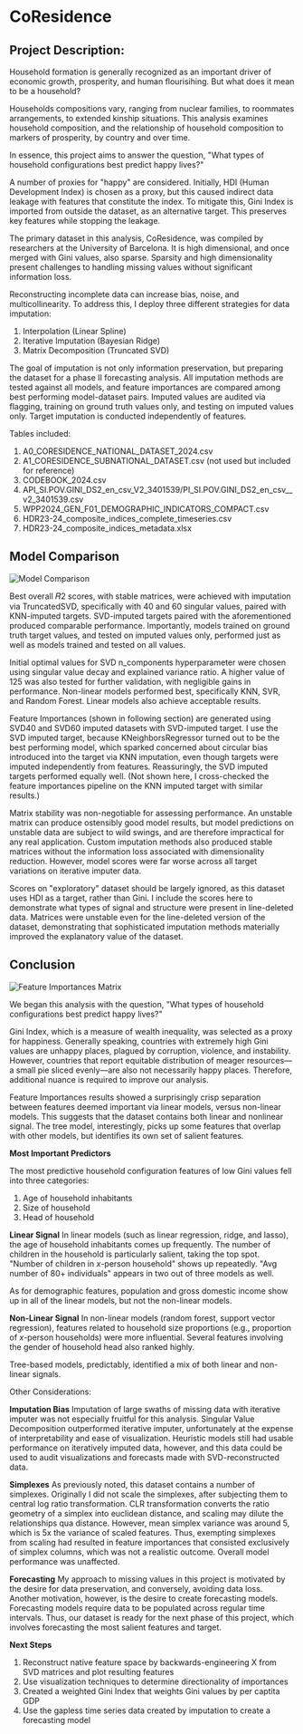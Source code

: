 # CoResidence
## Project Description:

Household formation is generally recognized as an important driver of economic growth, prosperity, and human flourisihing. But what does it mean to be a household? 

Households compositions vary, ranging from nuclear families, to roommates arrangements, to extended kinship situations. This analysis examines household composition, and the relationship of household composition to markers of prosperity, by country and over time. 

In essence, this project aims to answer the question, "What types of household configurations best predict happy lives?"

A number of proxies for "happy" are considered. Initially, HDI (Human Development Index) is chosen as a proxy, but this caused indirect data leakage with features that constitute the index. To mitigate this, Gini Index is imported from outside the dataset, as an alternative target. This preserves key features while stopping the leakage.

The primary dataset in this analysis, CoResidence, was compiled by researchers at the University of Barcelona. It is high dimensional, and once merged with Gini values, also sparse. Sparsity and high dimensionality present challenges to handling missing values without significant information loss. 

Reconstructing incomplete data can increase bias, noise, and multicollinearity. To address this, I deploy three different strategies for data imputation: 
1) Interpolation (Linear Spline)
2) Iterative Imputation (Bayesian Ridge)
3) Matrix Decomposition (Truncated SVD)

The goal of imputation is not only information preservation, but preparing the dataset for a phase II forecasting analysis. All imputation methods are tested against all models, and feature importances are compared among best performing model-dataset pairs. Imputed values are audited via flagging, training on ground truth values only, and testing on imputed values only. Target imputation is conducted independently of features. 


Tables included:
1) A0_CORESIDENCE_NATIONAL_DATASET_2024.csv
2) A1_CORESIDENCE_SUBNATIONAL_DATASET.csv (not used but included for reference)
3) CODEBOOK_2024.csv
4) API_SI.POV.GINI_DS2_en_csv_V2_3401539/PI_SI.POV.GINI_DS2_en_csv__v2_3401539.csv
5) WPP2024_GEN_F01_DEMOGRAPHIC_INDICATORS_COMPACT.csv
6) HDR23-24_composite_indices_complete_timeseries.csv
7) HDR23-24_composite_indices_metadata.xlsx

## Model Comparison
![Model Comparison](final_score_matrix.jpg)

Best overall 𝑅2 scores, with stable matrices, were achieved with imputation via TruncatedSVD, specifically with 40 and 60 singular values, paired with KNN-imputed targets. SVD-imputed targets paired with the aforementioned produced comparable performance. Importantly, models trained on ground truth target values, and tested on imputed values only, performed just as well as models trained and tested on all values.

Initial optimal values for SVD n_components hyperparameter were chosen using singular value decay and explained variance ratio. A higher value of 125 was also tested for further validation, with negligible gains in performance. Non-linear models performed best, specifically KNN, SVR, and Random Forest. Linear models also achieve acceptable results.

Feature Importances (shown in following section) are generated using SVD40 and SVD60 imputed datasets with SVD-imputed target. I use the SVD imputed target, because KNeighborsRegressor turned out to be the best performing model, which sparked concerned about circular bias introduced into the target via KNN imputation, even though targets were imputed independently from features. Reassuringly, the SVD imputed targets performed equally well. (Not shown here, I cross-checked the feature importances pipeline on the KNN imputed target with similar results.)

Matrix stability was non-negotiable for assessing performance. An unstable matrix can produce ostensibly good model results, but model predictions on unstable data are subject to wild swings, and are therefore impractical for any real application. Custom imputation methods also produced stable matrices without the information loss associated with dimensionality reduction. However, model scores were far worse across all target variations on iterative imputer data.

Scores on "exploratory" dataset should be largely ignored, as this dataset uses HDI as a target, rather than Gini. I include the scores here to demonstrate what types of signal and structure were present in line-deleted data. Matrices were unstable even for the line-deleted version of the dataset, demonstrating that sophisticated imputation methods materially improved the explanatory value of the dataset.

## Conclusion
![Feature Importances Matrix](top_ten_importances_heatmap_desc.jpg)

We began this analysis with the question, "What types of household configurations best predict happy lives?"

Gini Index, which is a measure of wealth inequality, was selected as a proxy for happiness. Generally speaking, countries with extremely high Gini values are unhappy places, plagued by corruption, violence, and instability. However, countries that report equitable distribution of meager resources—a small pie sliced evenly—are also not necessarily happy places. Therefore, additional nuance is required to improve our analysis.

Feature Importances results showed a surprisingly crisp separation between features deemed important via linear models, versus non-linear models. This suggests that the dataset contains both linear and nonlinear signal. The tree model, interestingly, picks up some features that overlap with other models, but identifies its own set of salient features. 

**Most Important Predictors**

The most predictive household configuration features of low Gini values fell into three categories:
1) Age of household inhabitants
2) Size of household
3) Head of household

**Linear Signal**
In linear models (such as linear regression, ridge, and lasso), the age of household inhabitants comes up frequently. The number of children in the household is particularly salient, taking the top spot. "Number of children in *x*-person household" shows up repeatedly. "Avg number of 80+ individuals" appears in two out of three models as well.

As for demographic features, population and gross domestic income show up in all of the linear models, but not the non-linear models. 

**Non-Linear Signal**
In non-linear models (random forest, support vector regression), features related to household size proportions (e.g., proportion of *x*-person households) were more influential. Several features involving the gender of household head also ranked highly.

Tree-based models, predictably, identified a mix of both linear and non-linear signals.

Other Considerations:

**Imputation Bias**
Imputation of large swaths of missing data with iterative imputer was not especially fruitful for this analysis. Singular Value Decomposition outperformed iterative imputer, unfortunately at the expense of interpretability and ease of visualization. Heuristic models still had usable performance on iteratively imputed data, however, and this data could be used to audit visualizations and forecasts made with SVD-reconstructed data.

**Simplexes**
As previously noted, this dataset contains a number of simplexes. Originally I did not scale the simplexes, after subjecting them to central log ratio transformation. CLR transformation converts the ratio geometry of a simplex into euclidean distance, and scaling may dilute the relationships qua distance. However, mean simplex variance was around 5, which is 5x the variance of scaled features. Thus, exempting simplexes from scaling had resulted in feature importances that consisted exclusively of simplex columns, which was not a realistic outcome. Overall model performance was unaffected.

**Forecasting**
My approach to missing values in this project is motivated by the desire for data preservation, and conversely, avoiding data loss. Another motivation, however, is the desire to create forecasting models. Forecasting models require data to be populated across regular time intervals. Thus, our dataset is ready for the next phase of this project, which involves forecasting the most salient features and target. 

**Next Steps**


1) Reconstruct native feature space by backwards-engineering X from SVD matrices and plot resulting features
2) Use visualization techniques to determine directionality of importances
3) Created a weighted Gini Index that weights Gini values by per captita GDP
4) Use the gapless time series data created by imputation to create a forecasting model

